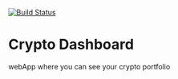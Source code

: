 [![Build Status](https://travis-ci.org/byverdu/crypto-dashboard.svg?branch=development)](https://travis-ci.org/byverdu/crypto-dashboard)

# Crypto Dashboard

webApp where you can see your crypto portfolio
